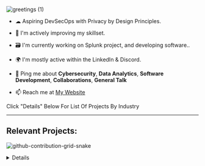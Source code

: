 ![greetings (1)](https://user-images.githubusercontent.com/109401839/212478916-224c7588-ae9d-41bf-ad0f-228ab2e0d110.gif)

- ☁ Aspiring DevSecOps with Privacy by Design Principles. 

- 🧠 I'm actively improving my skillset.

- 🗃 I'm currently working on Splunk project, and developing software..

- 🌍 I'm mostly active within the LinkedIn & Discord.

- 💬 Ping me about **Cybersecurity**, **Data Analytics**, **Software Development**, **Collaborations**, **General Talk**

- 📫 Reach me at [My Website](https://fnabeel.com)

Click "Details" Below For List Of Projects By Industry

---

<h2> Relevant Projects:</h2>

![github-contribution-grid-snake](https://user-images.githubusercontent.com/109401839/212478926-900d4c1f-7cc6-4334-a601-523e4f7c5a62.svg)

<details close>

<div>

</summary>

<h2> 🔐Cybersecurity Projects:</h2>

- [Summary of Cloud SOC Project](https://github.com/fnabeel/Cloud-SOC-Project-Directory)
- [Cloud SOC Pre-requisites](https://github.com/fnabeel/Cloud-SOC-PreReq)
- [Logging and Monitoring](https://github.com/fnabeel/Logging-and-Monitoring)
- [Microsoft Sentinel SIEM](https://github.com/fnabeel/Microsoft-Sentinel-SIEM-)
- [Secure Cloud Configuration](https://github.com/fnabeel/Secure-Cloud-Configuration)
---
- [Azure Integration to Splunk](https://github.com/fnabeel/Azure-Splunk)

---

<h2> 💻Data Projects:</h2>

<details close>

<div>

</summary>
  
  - [SOC Environment Analysis](https://github.com/fnabeel/SOC-Environment-Cost-Analysis)
  - [Creating & Processing Data Pipeline](https://github.com/fnabeel/Building-Pipelines)
  - [Data Science Collection](https://github.com/fnabeel/Data-Science-Collection)
  - [SpaceX Falcon-9](https://github.com/fnabeel/Space-X-Falcon-9)
  
---

<h2>👨‍💻 Information Technology Projects:</h2>

<details close>

<div>

</summary>

- <b>osTicket (Help Desk Ticketing Systems)</b>
  - [osTicket: Prerequisites and Installation](https://github.com/fnabeel/osticket_prereqs)
  - [osTicket: Post-Installation Configuration](https://github.com/fnabeel/osTicket---Post-Install-Configuration)
  - [osTicket: Ticket Lifecycle Examples](https://github.com/fnabeel/osTicket---Ticket-Lifecycle-Intake-Through-Resolution)

- <b>Microsoft Azure</b>
  - [Configuring On-premises Active Directory within Azure VMs](https://github.com/fnabeel/configure-ad)
  - [Network Security Groups (NSGs) and Inspecting Network Protocols](https://github.com/fnabeel/-azure-network-protocols)
  - [Network File Shares and Permissions](https://github.com/fnabeel/Network-File-Shares-and-Permissions)
  - [Building Intuition for DNS](https://github.com/fnabeel/Building-Intuition-for-DNS)
